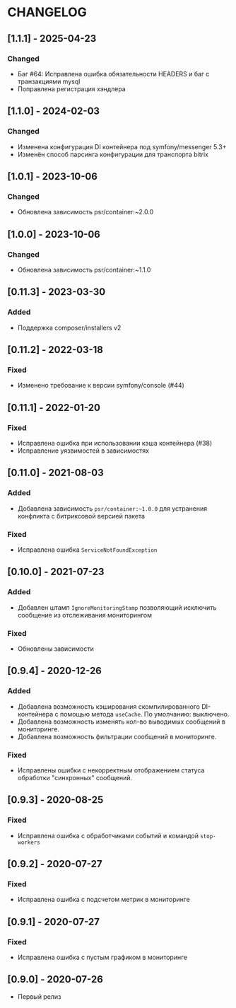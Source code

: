 # CHANGELOG

## [1.1.1] - 2025-04-23
### Changed
- Баг #64: Исправлена ошибка обязательности HEADERS и баг с транзакциями mysql
- Поправлена регистрация хэндлера

## [1.1.0] - 2024-02-03
### Changed
- Изменена конфигурация DI контейнера под symfony/messenger 5.3+
- Изменён способ парсинга конфигурации для транспорта bitrix

## [1.0.1] - 2023-10-06
### Changed
- Обновлена зависимость psr/container:~2.0.0

## [1.0.0] - 2023-10-06
### Changed
- Обновлена зависимость psr/container:~1.1.0

## [0.11.3] - 2023-03-30
### Added
- Поддержка composer/installers v2

## [0.11.2] - 2022-03-18
### Fixed
- Изменено требование к версии symfony/console (#44)

## [0.11.1] - 2022-01-20
### Fixed
- Исправлена ошибка при использовании кэша контейнера (#38)
- Исправление уязвимостей в зависимостях

## [0.11.0] - 2021-08-03
### Added
- Добавлена зависимость `psr/container:~1.0.0` для устранения конфликта с битриксовой версией пакета
### Fixed
- Исправлена ошибка `ServiceNotFoundException`

## [0.10.0] - 2021-07-23
### Added
- Добавлен штамп `IgnoreMonitoringStamp` позволяющий исключить сообщение из отслеживания мониторингом
### Fixed
- Обновлены зависимости

## [0.9.4] - 2020-12-26
### Added
- Добавлена возможность кэширования скомпилированного DI-контейнера с помощью метода `useCache`. По умолчанию: выключено.
- Добавлена возможность изменять кол-во выводимых сообщений в мониторинге.
- Добавлена возможность фильтрации сообщений в мониторинге.
### Fixed
- Исправлены ошибки с некорректным отображением статуса обработки "синхронных" сообщений.

## [0.9.3] - 2020-08-25
### Fixed
- Исправлена ошибка с обработчиками событий и командой `stop-workers`

## [0.9.2] - 2020-07-27
### Fixed
- Исправлена ошибка с подсчетом метрик в мониторинге

## [0.9.1] - 2020-07-27
### Fixed
- Исправлена ошибка с пустым графиком в мониторинге

## [0.9.0] - 2020-07-26
- Первый релиз
